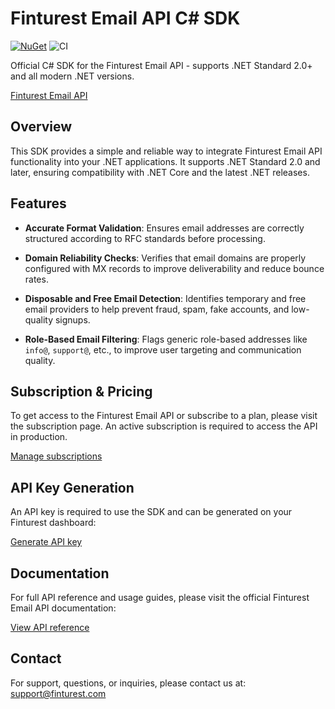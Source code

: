 # Finturest Email API C# SDK

[![NuGet](https://img.shields.io/nuget/v/Finturest.Email.svg)](https://www.nuget.org/packages/Finturest.Email)
![CI](https://github.com/finturest/finturest-email-dotnet/actions/workflows/ci.yml/badge.svg)

Official C# SDK for the Finturest Email API - supports .NET Standard 2.0+ and all modern .NET versions.

[Finturest Email API](https://finturest.com/products/email-api)

## Overview

This SDK provides a simple and reliable way to integrate Finturest Email API functionality into your .NET applications. It supports .NET Standard 2.0 and later, ensuring compatibility with .NET Core and the latest .NET releases.

## Features

- **Accurate Format Validation**: Ensures email addresses are correctly structured according to RFC standards before processing.

- **Domain Reliability Checks**: Verifies that email domains are properly configured with MX records to improve deliverability and reduce bounce rates.

- **Disposable and Free Email Detection**: Identifies temporary and free email providers to help prevent fraud, spam, fake accounts, and low-quality signups.

- **Role-Based Email Filtering**: Flags generic role-based addresses like `info@`, `support@`, etc., to improve user targeting and communication quality.

## Subscription & Pricing

To get access to the Finturest Email API or subscribe to a plan, please visit the subscription page. An active subscription is required to access the API in production.

[Manage subscriptions](https://finturest.com/dashboard/subscriptions)

## API Key Generation

An API key is required to use the SDK and can be generated on your Finturest dashboard:

[Generate API key](https://finturest.com/dashboard/access-tokens)


## Documentation

For full API reference and usage guides, please visit the official Finturest Email API documentation:

[View API reference](https://api.finturest.com/docs/#tag/email)

## Contact

For support, questions, or inquiries, please contact us at: [support@finturest.com](mailto:support@finturest.com)
